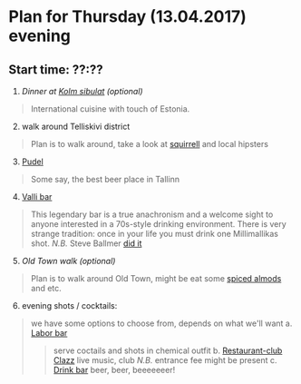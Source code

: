 # Plan for Thursday (13.04.2017) evening
## Start time: ??:??
1. _Dinner at [Kolm sibulat](http://www.kolmsibulat.eu/) (optional)_
> International cuisine with touch of Estonia.
2. walk around Telliskivi district
> Plan is to walk around, take a look at [squirrell](https://s-media-cache-ak0.pinimg.com/564x/8d/a3/ef/8da3efe2ad4ac1c635378784a57fcee7.jpg) and local hipsters
3. [Pudel](https://www.pudel.ee/)
> Some say, the best beer place in Tallinn 
4. [Valli bar](https://www.visitestonia.com/en/bar-valli)
> This legendary bar is a true anachronism and a welcome sight to anyone interested in a 70s-style drinking environment.
> There is very strange tradition: once in your life you must drink one Millimallikas shot. 
> _N.B._ Steve Ballmer [did it](https://www.microsoft.com/global/en-us/news/publishingimages/Steve_Ballmer_Drops_by_Estonia_to_Visit_Skype_Employees_Page.jpg)
5. _Old Town walk (optional)_
> Plan is to walk around Old Town, might be eat some [spiced almods](http://www.spottedbylocals.com/tallinn/olde-hansa-spiced-almonds) and etc.
6. evening shots / cocktails:
> we have some options to choose from, depends on what we'll want
a. [Labor bar](https://www.facebook.com/LaborBaar/)
>> serve coctails and shots in chemical outfit
b. [Restaurant-club Clazz](http://www.clazz.ee/)
>> live music, club 
>> _N.B._ entrance fee might be present
c. [Drink bar](https://www.visittallinn.ee/eng/visitor/eat-drink/bars-pubs/pid-176830/drink-bar-and-grill)
>> beer, beer, beeeeeeer!
